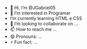 - 👋 Hi, I’m @JGabriel05
- 👀 I’m interested in Programar
- I’m currently learning HTML e CSS
- 💞️ I’m looking to collaborate on ...
- 📫 How to reach me ...
- 😄 Pronouns: ...
- ⚡ Fun fact: ...

<!---
JGabriel05/JGabriel05 is a ✨ special ✨ repository because its `README.md` (this file) appears on your GitHub profile.
You can click the Preview link to take a look at your changes.
--->
